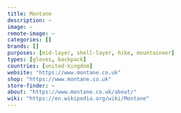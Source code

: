 ```yaml
---
title: Montane
description: ~
image: ~
remote-image: ~
categories: []
brands: []
purposes: [mid-layer, shell-layer, hike, mountaineer]
types: [gloves, backpack]
countries: [united-kingdom]
website: "https://www.montane.co.uk"
shop: "https://www.montane.co.uk"
store-finder: ~
about: "https://www.montane.co.uk/about/"
wiki: "https://en.wikipedia.org/wiki/Montane"
---
```

